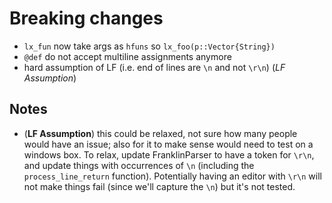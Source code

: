 # Breaking changes

* `lx_fun` now take args as `hfuns` so `lx_foo(p::Vector{String})`
* `@def` do not accept multiline assignments anymore
* hard assumption of LF (i.e. end of lines are `\n` and not `\r\n`) (_LF Assumption_)


## Notes

* (**LF Assumption**) this could be relaxed, not sure how many people would have an issue; also for it to make sense would need to test on a windows box. To relax, update FranklinParser to have a token for `\r\n`, and update things with occurrences of `\n` (including the `process_line_return` function). Potentially having an editor with `\r\n` will not make things fail (since we'll capture the `\n`) but it's not tested.
